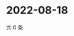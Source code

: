 # 2022-08-18

共 0 条

<!-- BEGIN WEIBO -->
<!-- 最后更新时间 Thu Aug 18 2022 13:33:24 GMT+0800 (China Standard Time) -->

<!-- END WEIBO -->
